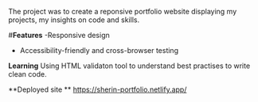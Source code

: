 The project was to create a reponsive portfolio website displaying my projects, my insights on code and skills.

#**Features**
-Responsive design
- Accessibility-friendly and cross-browser testing

**Learning**
Using HTML validaton tool to understand best practises to write clean code.

**Deployed site **
https://sherin-portfolio.netlify.app/
